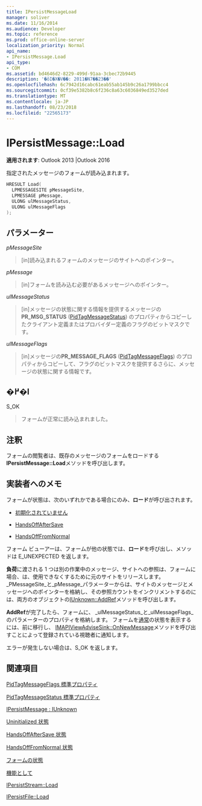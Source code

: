 ```yaml
---
title: IPersistMessageLoad
manager: soliver
ms.date: 11/16/2014
ms.audience: Developer
ms.topic: reference
ms.prod: office-online-server
localization_priority: Normal
api_name:
- IPersistMessage.Load
api_type:
- COM
ms.assetid: bd4646d2-8229-499d-91aa-3cbec72b9445
description: '�ŏI�X�V��: 2011�N7��23��'
ms.openlocfilehash: 6c7942d16cabc61eab55ab145b9c26a1799bbcc4
ms.sourcegitcommit: 0cf39e5382b8c6f236c8a63c6036849ed3527ded
ms.translationtype: MT
ms.contentlocale: ja-JP
ms.lasthandoff: 08/23/2018
ms.locfileid: "22565173"
---
```

# <a name="ipersistmessageload"></a>IPersistMessage::Load

  
  
**適用されます**: Outlook 2013 |Outlook 2016 
  
指定されたメッセージのフォームが読み込まれます。
  
```cpp
HRESULT Load(
  LPMESSAGESITE pMessageSite,
  LPMESSAGE pMessage,
  ULONG ulMessageStatus,
  ULONG ulMessageFlags
);
```

## <a name="parameters"></a>パラメーター

 _pMessageSite_
  
> [in]読み込まれるフォームのメッセージのサイトへのポインター。
    
 _pMessage_
  
> [in]フォームを読み込む必要があるメッセージへのポインター。
    
 _ulMessageStatus_
  
> [in]メッセージの状態に関する情報を提供するメッセージの**PR_MSG_STATUS** ([PidTagMessageStatus](pidtagmessagestatus-canonical-property.md)) のプロパティからコピーしたクライアント定義またはプロバイダー定義のフラグのビットマスクです。
    
 _ulMessageFlags_
  
> [in]メッセージの**PR_MESSAGE_FLAGS** ([PidTagMessageFlags](pidtagmessageflags-canonical-property.md)) のプロパティからコピーして、フラグのビットマスクを提供するさらに、メッセージの状態に関する情報です。
    
## <a name="return-value"></a>�߂�l

S_OK 
  
> フォームが正常に読み込まれました。
    
## <a name="remarks"></a>注釈

フォームの閲覧者は、既存のメッセージのフォームをロードする**IPersistMessage::Load**メソッドを呼び出します。 
  
## <a name="notes-to-implementers"></a>実装者へのメモ

 フォームが状態は、次のいずれかである場合にのみ、**ロード**が呼び出されます。 
  
- [初期化されていません](uninitialized-state.md)
    
- [HandsOffAfterSave](handsoffaftersave-state.md)
    
- [HandsOffFromNormal](handsofffromnormal-state.md)
    
フォーム ビューアーは、フォームが他の状態では、**ロード**を呼び出し、メソッドは E_UNEXPECTED を返します。 
  
**負荷**に渡される 1 つは別の作業中のメッセージ、サイトへの参照は、フォームに場合、は、使用できなくするために元のサイトをリリースします。 _PMessageSite_と_pMessage_パラメーターからは、サイトのメッセージとメッセージへのポインターを格納し、その参照カウントをインクリメントするのには、両方のオブジェクトの[IUnknown::AddRef](http://msdn.microsoft.com/library/b4316efd-73d4-4995-b898-8025a316ba63%28Office.15%29.aspx)メソッドを呼び出します。 
  
**AddRef**が完了したら、フォームに、 _ulMessageStatus_と_ulMessageFlags_のパラメーターのプロパティを格納します。 フォームを[通常](normal-state.md)の状態を表示するには、前に移行し、 [IMAPIViewAdviseSink::OnNewMessage](imapiviewadvisesink-onnewmessage.md)メソッドを呼び出すことによって登録されている視聴者に通知します。 
  
エラーが発生しない場合は、S_OK を返します。 
  
## <a name="see-also"></a>関連項目



[PidTagMessageFlags 標準プロパティ](pidtagmessageflags-canonical-property.md)
  
[PidTagMessageStatus 標準プロパティ](pidtagmessagestatus-canonical-property.md)
  
[IPersistMessage : IUnknown](ipersistmessageiunknown.md)


[Uninitialized 状態](uninitialized-state.md)
  
[HandsOffAfterSave 状態](handsoffaftersave-state.md)
  
[HandsOffFromNormal 状態](handsofffromnormal-state.md)
  
[フォームの状態](form-states.md)


[機能として](http://msdn.microsoft.com/library/34379b8d-4e00-49cd-9fd1-65f88746c61a.aspx)
  
[IPersistStream::Load](http://msdn.microsoft.com/library/351e1187-9959-4542-8778-925457c3b8e3.aspx)
  
[IPersistFile::Load](http://msdn.microsoft.com/library/8391aa5c-fe6e-4b03-9eef-7958f75910a5.aspx)

